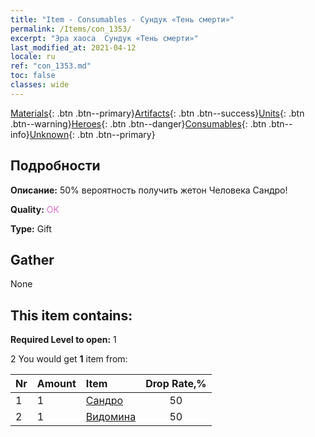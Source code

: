 ```yaml
---
title: "Item - Consumables - Сундук «Тень смерти»"
permalink: /Items/con_1353/
excerpt: "Эра хаоса  Сундук «Тень смерти»"
last_modified_at: 2021-04-12
locale: ru
ref: "con_1353.md"
toc: false
classes: wide
---
```

 [Materials](/ru/Items/){: .btn .btn--primary}[Artifacts](/ru/Items/Artifacts/){: .btn .btn--success}[Units](/ru/Items/Units/){: .btn .btn--warning}[Heroes](/ru/Items/Heroes/){: .btn .btn--danger}[Consumables](/ru/Items/Consumables/){: .btn .btn--info}[Unknown](/ru/Items/Unknown/){: .btn .btn--primary}

## Подробности
 **Описание:** 50% вероятность получить жетон Человека Сандро!

 **Quality:** <span style="color: #DA70D6">OK</span>

 **Type:** Gift

## Gather

  None

## This item contains:

 **Required Level to open:** 1

 2 You would get **1** item  from:

  | Nr | Amount |     Item    | Drop Rate,% |
  |:---|:-------|:------------|:---------:|
  | 1 | 1 | [Сандро](/ru/Items/her_373/) | 50 | 
  | 2 | 1 | [Видомина](/ru/Items/her_372/) | 50 | 
